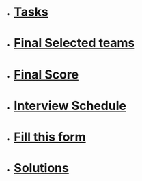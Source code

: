 * # [Tasks](tasks.md)
* # [Final Selected teams](eklavya_teams.md)
* # [Final Score](score.md)
* # [Interview Schedule](schedule.md)
* # [Fill this form](form.html)
* # [Solutions](solutions.md)
